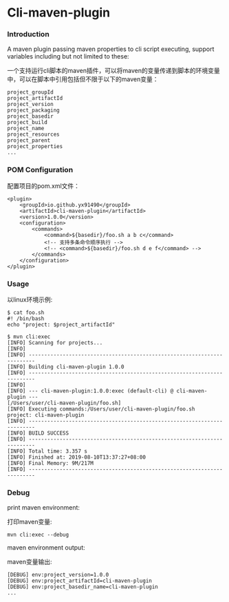 # Cli-maven-plugin

### Introduction

A maven plugin passing maven properties to cli script executing, support variables including but not limited to these:

一个支持运行cli脚本的maven插件，可以将maven的变量传递到脚本的环境变量中，可以在脚本中引用包括但不限于以下的maven变量：

```
project_groupId
project_artifactId
project_version
project_packaging
project_basedir
project_build
project_name
project_resources
project_parent
project_properties
...
```

### POM Configuration

配置项目的pom.xml文件：

```
<plugin>
	<groupId>io.github.yx91490</groupId>
	<artifactId>cli-maven-plugin</artifactId>
	<version>1.0.0</version>
	<configuration>
		<commands>
			<command>${basedir}/foo.sh a b c</command>
		    <!-- 支持多条命令顺序执行 -->
			<!-- <command>${basedir}/foo.sh d e f</command> -->
		</commands>
	</configuration>
</plugin>
```

### Usage

以linux环境示例:

```
$ cat foo.sh
#! /bin/bash
echo "project: $project_artifactId"

$ mvn cli:exec
[INFO] Scanning for projects...
[INFO]
[INFO] ------------------------------------------------------------------------
[INFO] Building cli-maven-plugin 1.0.0
[INFO] ------------------------------------------------------------------------
[INFO]
[INFO] --- cli-maven-plugin:1.0.0:exec (default-cli) @ cli-maven-plugin ---
[/Users/user/cli-maven-plugin/foo.sh]
[INFO] Executing commands:/Users/user/cli-maven-plugin/foo.sh
project: cli-maven-plugin
[INFO] ------------------------------------------------------------------------
[INFO] BUILD SUCCESS
[INFO] ------------------------------------------------------------------------
[INFO] Total time: 3.357 s
[INFO] Finished at: 2019-08-10T13:37:27+08:00
[INFO] Final Memory: 9M/217M
[INFO] ------------------------------------------------------------------------
```

### Debug

print maven environment:

打印maven变量:

```
mvn cli:exec --debug
```

maven environment output:

maven变量输出:

```
[DEBUG] env:project_version=1.0.0
[DEBUG] env:project_artifactId=cli-maven-plugin
[DEBUG] env:project_basedir_name=cli-maven-plugin
...
```
